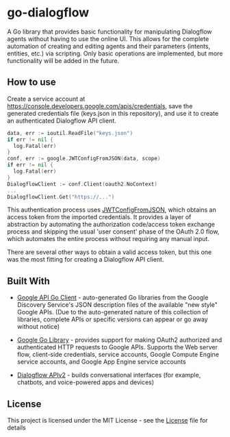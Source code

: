 # go-dialogflow
A Go library that provides basic functionality for manipulating Dialogflow agents without having to use the online UI. This allows for the complete automation of creating and editing agents and their parameters (intents, entities, etc.) via scripting. Only basic operations are implemented, but more functionality will be added in the future.

## How to use
Create a service account at https://console.developers.google.com/apis/credentials, save the generated credentials file (keys.json in this repository), and use it to create an authenticated Dialogflow API client.

```go
data, err := ioutil.ReadFile("keys.json")
if err != nil {
  log.Fatal(err)
}
conf, err := google.JWTConfigFromJSON(data, scope)
if err != nil {
  log.Fatal(err)
}
DialogflowClient := conf.Client(oauth2.NoContext)
...
DialogflowClient.Get("https://...")
```
This authentication process uses [JWTConfigFromJSON](https://godoc.org/golang.org/x/oauth2/google#example-JWTConfigFromJSON), which obtains an access token from the imported credentials. It provides a layer of abstraction by automating the authorization code/access token exchange process and skipping the usual 'user consent' phase of the OAuth 2.0 flow, which automates the entire process without requiring any manual input.

There are several other ways to obtain a valid access token, but this one was the most fitting for creating a Dialogflow API client.

## Built With
* [Google API Go Client](https://github.com/googleapis/google-api-go-client) - auto-generated Go libraries from the Google Discovery Service's JSON description files of the available "new style" Google APIs. (Due to the auto-generated nature of this collection of libraries, complete APIs or specific versions can appear or go away without notice)

* [Google Go Library](https://godoc.org/golang.org/x/oauth2/google) - provides support for making OAuth2 authorized and authenticated HTTP requests to Google APIs. Supports the Web server flow, client-side credentials, service accounts, Google Compute Engine service accounts, and Google App Engine service accounts

* [Dialogflow APIv2](https://cloud.google.com/dialogflow/docs/reference/rest/v2-overview) - builds conversational interfaces (for example, chatbots, and voice-powered apps and devices)

## License
This project is licensed under the MIT License - see the [License](LICENSE) file for details

